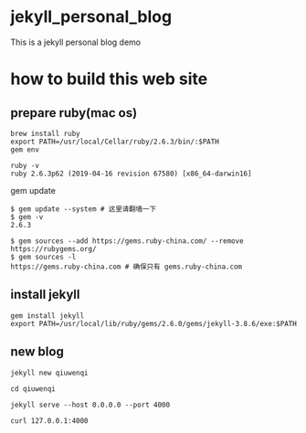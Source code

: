 # jekyll_personal_blog
This is a jekyll personal blog demo


# how to build this web site

## prepare ruby(mac os)

```
brew install ruby
export PATH=/usr/local/Cellar/ruby/2.6.3/bin/:$PATH
gem env

ruby -v
ruby 2.6.3p62 (2019-04-16 revision 67580) [x86_64-darwin16]
```

gem update
```
$ gem update --system # 这里请翻墙一下
$ gem -v
2.6.3

$ gem sources --add https://gems.ruby-china.com/ --remove https://rubygems.org/
$ gem sources -l
https://gems.ruby-china.com # 确保只有 gems.ruby-china.com
```

## install jekyll

```
gem install jekyll
export PATH=/usr/local/lib/ruby/gems/2.6.0/gems/jekyll-3.8.6/exe:$PATH
```

## new blog

```
jekyll new qiuwenqi

cd qiuwenqi

jekyll serve --host 0.0.0.0 --port 4000

curl 127.0.0.1:4000
```



